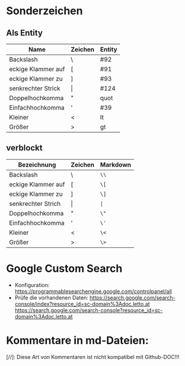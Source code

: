 # Sonderzeichen
## Als Entity
| Name               | Zeichen | Entity |
|--------------------|---------|--------|
| Backslash          | &#92;   | #92    |
| eckige Klammer auf | &#91;   | #91    |
| eckige Klammer zu  | &#93;   | #93    |
| senkrechter Strick | &#124;  | #124   |
| Doppelhochkomma    | &quot;  | quot   |
| Einfachhochkomma   | &#39;   | #39    |
| Kleiner            | &lt;    | lt     |
| Größer             | &gt;    | gt     |

## verblockt
| Bezeichnung        | Zeichen | Markdown |
| ------------------ | ------- | -------- |
| Backslash          | \\      | `\\`     |
| eckige Klammer auf | \[      | `\[`     |
| eckige Klammer zu  | \]      | `\]`     |
| senkrechter Strich | \|      | `\|`     |
| Doppelhochkomma    | \"      | `\"`     |
| Einfachhochkomma   | \'      | `\'`     |
| Kleiner            | \<      | `\<`     |
| Größer             | \>      | `\>`     |

# Google Custom Search
* Konfiguration: https://programmablesearchengine.google.com/controlpanel/all
* Prüfe die vorhandenen Daten: https://search.google.com/search-console/index?resource_id=sc-domain%3Adoc.letto.at
  https://search.google.com/search-console?resource_id=sc-domain%3Adoc.letto.at

# Kommentare in md-Dateien:
[//]: Diese Art von Kommentaren ist nicht kompatibel mit Github-DOC!!!
<!-- Dies ist ein Kommentar -->
